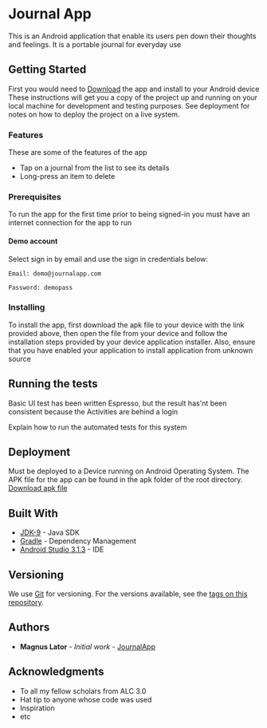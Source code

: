 # Journal App

This is an Android application that enable its users pen down their thoughts and feelings. It is a portable journal for everyday use 

## Getting Started

First you would need to [Download](https://github.com/magosla/JournalApp/blob/master/apk/app-release.apk) the app and install to your Android device These instructions will get you a copy of the project up and running on your local machine for development and testing purposes. See deployment for notes on how to deploy the project on a live system.

### Features
These are some of the features of the app
* Tap on a journal from the list to see its details
* Long-press an item to delete 
### Prerequisites

To run the app for the first time prior to being signed-in you must have an internet connection for the app to run

#### Demo account

Select sign in by email and use the sign in credentials below:
````
Email: demo@journalapp.com
````
````
Password: demopass
````

### Installing

To install the app, first download the apk file to your device with the link provided above, 
then open the file from your device and follow the installation steps provided by your device application installer.
Also, ensure that you have enabled your application to install application from unknown source

## Running the tests
Basic UI test has been written Espresso, but the result has'nt been consistent because the Activities are behind a login  

Explain how to run the automated tests for this system


## Deployment

Must be deployed to a Device running on Android Operating System. The APK file for the app can be found in the apk folder of the root directory. [Download apk file](https://github.com/magosla/JournalApp/blob/master/apk/app-release.apk) 

## Built With

* [JDK-9](http://www.oracle.com/technetwork/java/javase/downloads/java-archive-javase9-3934878.html) - Java SDK
* [Gradle](https://gadle.org/) - Dependency Management
* [Android Studio 3.1.3](https://developer.android.com/studio/) - IDE

## Versioning

We use [Git](https://git-scm.com/) for versioning. For the versions available, see the [tags on this repository](https://github.com/magosla/JournalApp/tags). 

## Authors

* **Magnus Lator** - *Initial work* - [JournalApp](https://github.com/magosla/JournalApp)


## Acknowledgments

* To all my fellow scholars from ALC 3.0
* Hat tip to anyone whose code was used
* Inspiration
* etc

